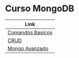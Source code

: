 # Curso MongoDB

|Link|
|----|
|[Comandos Basicos](https://github.com/jdanigo/curso-mongodb/blob/main/comandos-basicos-shell.md)|
|[CRUD](https://github.com/jdanigo/curso-mongodb/blob/main/crud-mongodb.md)|
|[Mongo Avanzado](https://github.com/jdanigo/curso-mongodb/blob/main/mongo-avanzado.md)|

